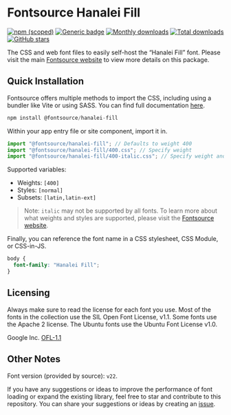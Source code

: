 # Fontsource Hanalei Fill

[![npm (scoped)](https://img.shields.io/npm/v/@fontsource/hanalei-fill?color=brightgreen)](https://www.npmjs.com/package/@fontsource/hanalei-fill) [![Generic badge](https://img.shields.io/badge/fontsource-passing-brightgreen)](https://github.com/fontsource/fontsource) [![Monthly downloads](https://badgen.net/npm/dm/@fontsource/hanalei-fill)](https://github.com/fontsource/fontsource) [![Total downloads](https://badgen.net/npm/dt/@fontsource/hanalei-fill)](https://github.com/fontsource/fontsource) [![GitHub stars](https://img.shields.io/github/stars/fontsource/fontsource.svg?style=social&label=Star)](https://github.com/fontsource/fontsource/stargazers)

The CSS and web font files to easily self-host the “Hanalei Fill” font. Please visit the main [Fontsource website](https://fontsource.org/fonts/hanalei-fill) to view more details on this package.

## Quick Installation

Fontsource offers multiple methods to import the CSS, including using a bundler like Vite or using SASS. You can find full documentation [here](https://fontsource.org/docs/getting-started/introduction).

```javascript
npm install @fontsource/hanalei-fill
```

Within your app entry file or site component, import it in.

```javascript
import "@fontsource/hanalei-fill"; // Defaults to weight 400
import "@fontsource/hanalei-fill/400.css"; // Specify weight
import "@fontsource/hanalei-fill/400-italic.css"; // Specify weight and style
```

Supported variables:
- Weights: `[400]`
- Styles: `[normal]`
- Subsets: `[latin,latin-ext]`

> Note: `italic` may not be supported by all fonts. To learn more about what weights and styles are supported, please visit the [Fontsource website](https://fontsource.org/fonts/hanalei-fill).

Finally, you can reference the font name in a CSS stylesheet, CSS Module, or CSS-in-JS.

```css
body {
  font-family: "Hanalei Fill";
}
```

## Licensing
Always make sure to read the license for each font you use. Most of the fonts in the collection use the SIL Open Font License, v1.1. Some fonts use the Apache 2 license. The Ubuntu fonts use the Ubuntu Font License v1.0.

Google Inc.
[OFL-1.1](http://scripts.sil.org/OFL)

## Other Notes
Font version (provided by source): `v22`.

If you have any suggestions or ideas to improve the performance of font loading or expand the existing library, feel free to star and contribute to this repository. You can share your suggestions or ideas by creating an [issue](https://github.com/fontsource/fontsource/issues).